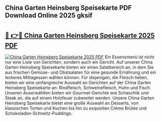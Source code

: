## China Garten Heinsberg Speisekarte PDF Download Online 2025 gksif

# <h2><a href="http://gcb6p1l.nevu.top/?p=China+Garten+Heinsberg+Speisekarte">🔗 👉🔴 China Garten Heinsberg Speisekarte 2025 PDF</a></h2>

[![China Garten Heinsberg Speisekarte 2025 PDF](https://i.imgur.com/dBaPXMq.png)](http://gcb6p1l.nevu.top/?p=China+Garten+Heinsberg+Speisekarte)
Ein Essensmenü ist nicht nur eine Liste von Gerichten, sondern auch ein Gericht. Auf unserer China Garten Heinsberg Speisekarte bieten wir einen Salatbereich an, in dem Sie aus frischen Gemüse- und Obstsalaten für eine gesunde Ernährung und ein leckeres Mittagessen wählen können. Für diejenigen, die Fleisch lieben, bieten wir eine umfangreiche Auswahl an Gerichten auf der China Garten Heinsberg Speisekarte an: Rindfleisch, Schweinefleisch, Huhn und Fisch. Unseren Auserwählten bieten wir Gourmet-Gerichte wie Schaschlik und Steak an, die auf einem Holzfeuer zubereitet werden. Unsere China Garten Heinsberg Speisekarte bietet eine große Auswahl an Desserts, von klassischen Torten und Kuchen bis hin zu exquisiten Crème Brûlée und Schokoladen-Schneitz-Puddings.
